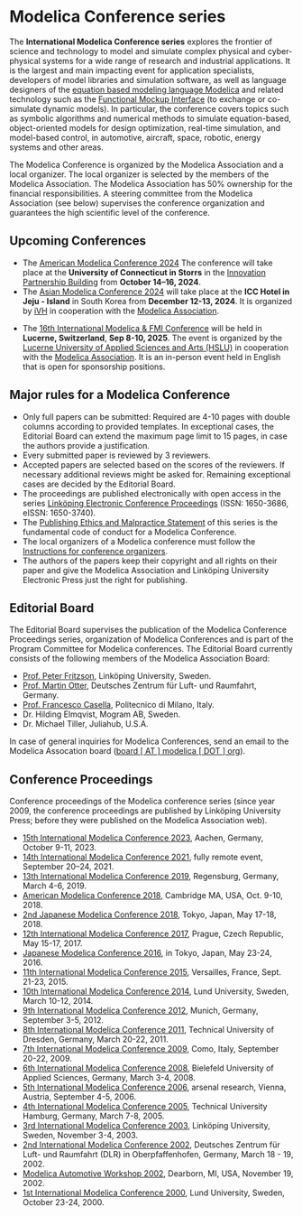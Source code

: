 ---
---

# Modelica Conference series

The **International Modelica Conference series** explores the frontier of science and technology to model and simulate complex physical and cyber-physical systems for a wide range of research and industrial applications. It is the largest and main impacting event for application specialists, developers of model libraries and simulation software, as well as language designers of the [equation based modeling language Modelica](https://www.modelica.org/) and related technology such as the [Functional Mockup Interface](https://fmi-standard.org/) (to exchange or co-simulate dynamic models). In particular, the conference covers topics such as symbolic algorithms and numerical methods to simulate equation-based, object-oriented models for design optimization, real-time simulation, and model-based control, in automotive, aircraft, space, robotic, energy systems and other areas.

The Modelica Conference is organized by the Modelica Association and a local organizer. The local organizer is selected by the members of the Modelica Association. The Modelica Association has 50% ownership for the financial responsibilities. A steering committee from the Modelica Association (see below) supervises the conference organization and guarantees the high scientific level of the conference.

## Upcoming Conferences

 * The [American Modelica Conference 2024](/events/american2024/) The conference will take place at the **University of Connecticut in Storrs** in the [Innovation Partnership Building](https://techpark.uconn.edu/) from **October 14–16, 2024**.
 * The [Asian Modelica Conference 2024](/events/asian2024/) will take place at the **ICC Hotel in Jeju - Island** in South Korea from **December 12-13, 2024**. It is organized by [iVH](http://www.ivh.co.kr/) in cooperation with the [Modelica Association](https://modelica.org/association/).
 <!-- [16th International Modelica Conference](/events/modelica2025/) -->
 * The [16th International Modelica & FMI Conference](/events/modelica2025/) will be held in **Lucerne, Switzerland**, **Sep 8-10, 2025**. The event is organized by the [Lucerne University of Applied Sciences and Arts (HSLU)](https://www.hslu.ch/en/) in cooperation with the [Modelica Association](https://modelica.org/association/). It is an in-person event held in English that is open for sponsorship positions.

## Major rules for a Modelica Conference

* Only full papers can be submitted: Required are 4-10 pages with double columns according to provided templates. In exceptional cases, the Editorial Board can extend the maximum page limit to 15 pages, in case the authors provide a justification.
* Every submitted paper is reviewed by 3 reviewers.
* Accepted papers are selected based on the scores of the reviewers. If necessary additional reviews might be asked for. Remaining exceptional cases are decided by the Editorial Board.
* The proceedings are published electronically with open access in the series [Linköping Electronic Conference Proceedings](http://www.ep.liu.se/ecp/index.en.asp) (ISSN: 1650-3686, eISSN: 1650-3740).
* The [Publishing Ethics and Malpractice Statement](http://www.ep.liu.se/ecp/index.en.asp#tab3) of this series is the fundamental code of conduct for a Modelica Conference.
* The local organizers of a Modelica conference must follow the [Instructions for conference organizers](http://www.ep.liu.se/ecp/index.en.asp#tab4).
* The authors of the papers keep their copyright and all rights on their paper and give the Modelica Association and Linköping University Electronic Press just the right for publishing.

## Editorial Board

The Editorial Board supervises the publication of the Modelica Conference Proceedings series, organization of Modelica Conferences and is part of the Program Committee for Modelica conferences. The Editorial Board currently consists of the following members of the Modelica Association Board:

* [Prof. Peter Fritzson](http://www.ida.liu.se/~petfr/), Linköping University, Sweden.
* [Prof. Martin Otter](http://www.robotic.dlr.de/sr/de/staff/martin.otter/), Deutsches Zentrum für Luft- und Raumfahrt, Germany.
* [Prof. Francesco Casella](http://home.deib.polimi.it/casella/), Politecnico di Milano, Italy.
* Dr. Hilding Elmqvist, Mogram AB, Sweden.
* Dr. Michael Tiller, Juliahub, U.S.A.

In case of general inquiries for Modelica Conferences, send an email to the Modelica Assocation board ([board \[ AT \] modelica \[ DOT \] org](Mailto:board%20[%20AT%20]%20modelica%20[%20DOT%20]%20org)).

## Conference Proceedings

Conference proceedings of the Modelica conference series (since year 2009, the conference proceedings are published by Linköping University Press; before they were published on the Modelica Association web).

* [15th International Modelica Conference 2023](https://2023.international.conference.modelica.org/), Aachen, Germany, October 9-11, 2023.
* [14th International Modelica Conference 2021](https://2021.international.conference.modelica.org/), fully remote event, September 20–24, 2021.
* [13th International Modelica Conference 2019](https://2019.international.conference.modelica.org/), Regensburg, Germany, March 4-6, 2019.
* [American Modelica Conference 2018](https://2018.american.conference.modelica.org/), Cambridge MA, USA, Oct. 9-10, 2018.
* [2nd Japanese Modelica Conference 2018](/events/modelica2018japan), Tokyo, Japan, May 17-18, 2018.
* [12th International Modelica Conference 2017](https://2017.international.conference.modelica.org/), Prague, Czech Republic, May 15-17, 2017.
* [Japanese Modelica Conference 2016](http://dx.doi.org/10.3384/ecp16124), in Tokyo, Japan, May 23-24, 2016.
* [11th International Modelica Conference 2015](https://2015.international.conference.modelica.org/), Versailles, France, Sept. 21-23, 2015.
* [10th International Modelica Conference 2014](https://2014.international.conference.modelica.org/), Lund University, Sweden, March 10-12, 2014.
* [9th International Modelica Conference 2012](https://2012.international.conference.modelica.org/), Munich, Germany, September 3-5, 2012.
* [8th International Modelica Conference 2011](https://2011.international.conference.modelica.org/), Technical University of Dresden, Germany, March 20-22, 2011.
* [7th International Modelica Conference 2009](https://2009.international.conference.modelica.org/), Como, Italy, September 20-22, 2009.
* [6th International Modelica Conference 2008](/events/conference2008/), Bielefeld University of Applied Sciences, Germany, March 3-4, 2008.
* [5th International Modelica Conference 2006](/events/modelica2006/), arsenal research, Vienna, Austria, September 4-5, 2006.
* [4th International Modelica Conference 2005](/events/conference2005/), Technical University Hamburg, Germany, March 7-8, 2005.
* [3rd International Modelica Conference 2003](/events/conference2003/), Linköping University, Sweden, November 3-4, 2003.
* [2nd International Modelica Conference 2002](/events/conference2002/), Deutsches Zentrum für Luft- und Raumfahrt (DLR) in Oberpfaffenhofen, Germany, March 18 - 19, 2002.
* [Modelica Automotive Workshop 2002](/events/automotive_workshop_2002/), Dearborn, MI, USA, November 19, 2002.
* [1st International Modelica Conference 2000](/events/workshop2000/), Lund University, Sweden, October 23-24, 2000.
